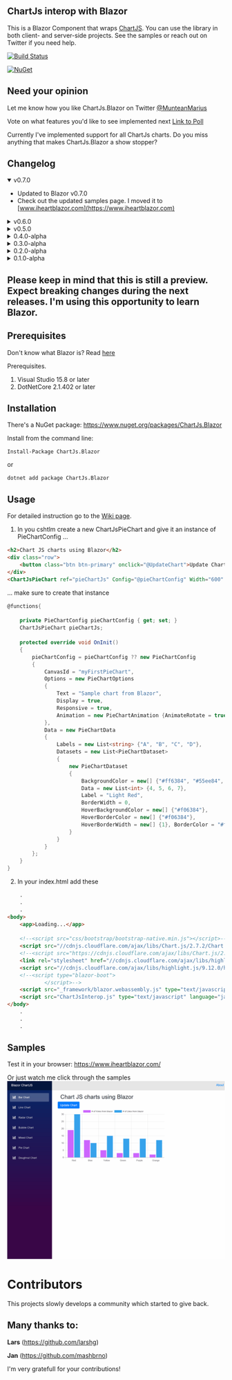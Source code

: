 ## ChartJs interop with Blazor



This is a Blazor Component that wraps [ChartJS](https://github.com/chartjs/Chart.js).
You can use the library in both client- and server-side projects. See the samples or reach out on Twitter if you need help.

[![Build Status](https://dev.azure.com/marius-muntean/ChartJs.Blazor/_apis/build/status/ChartJs.Blazor-SamplesSite)](https://dev.azure.com/marius-muntean/ChartJs.Blazor/_build/latest?definitionId=4)



[![NuGet](https://img.shields.io/badge/ChartJs.Blazor-Latest-brightgreen.svg?style=popout)](https://www.nuget.org/packages/ChartJs.Blazor)



## Need your opinion

Let me know how you like ChartJs.Blazor on Twitter [@MunteanMarius](https://twitter.com/@MunteanMarius )

Vote on what features you'd like to see implemented next
[Link to Poll](https://linkto.run/p/CTWCSM51)

Currently I've implemented support for all ChartJs charts. Do you miss anything that makes ChartJs.Blazor a show stopper?

## Changelog
<details open="open">
<summary>v0.7.0</summary>

* Updated to Blazor v0.7.0
* Check out the updated samples page. I moved it to [www.iheartblazor.com](https://www.iheartblazor.com)

</details>

<details>
<summary>v0.6.0</summary>

* Extended the support for Legent Item click and hover evnt handler.
* Check out the updated samples page. You can now interact with the chart dataset.

</details>

<details><summary>v0.5.0</summary>

* Added support for Chart Legends with custom Js functions for handling onClick, onHover events for Legend Items.
* Check out the updated samples page. You can now interact with the chart dataset.

</details>

<details ><summary>0.4.0-alpha</summary>

* Simplified some behind-the-scenes code
* Added support for Scatter Chart
* Improved the samples and updated the gif
</details>

<details><summary>0.3.0-alpha</summary>

* Updated object model that exposes even more features of ChartJs
* Added support for Polar Area Chart
</details>

<details><summary>0.2.0-alpha</summary>

* Updated object model that exposes more features of ChartJs
</details>

<details><summary>0.1.0-alpha</summary>

* Initial release. 
* Support for almost all charts from ChartJs, including: LineChart, BarChart, RadarCart, Doughnut- and Pie-Chart, BubbleChart, MixedChart
</details>

## Please keep in mind that this is still a preview. Expect breaking changes during the next releases. I'm using this opportunity to learn Blazor.

## Prerequisites

Don't know what Blazor is? Read [here](https://github.com/aspnet/Blazor)

Prerequisites.

1. Visual Studio 15.8 or later
2. DotNetCore 2.1.402 or later


## Installation 

There's a NuGet package: https://www.nuget.org/packages/ChartJs.Blazor

Install from the command line:

```
Install-Package ChartJs.Blazor
```
or 
```
dotnet add package ChartJs.Blazor
```

## Usage

For detailed instruction go to the [Wiki page](https://github.com/mariusmuntean/ChartJs.Blazor/wiki). 

1. In you cshtlm create a new ChartJsPieChart and give it an instance of PieChartConfig ...

```html
<h2>Chart JS charts using Blazor</h2>
<div class="row">
    <button class="btn btn-primary" onclick="@UpdateChart">Update Chart </button>
</div>
<ChartJsPieChart ref="pieChartJs" Config="@pieChartConfig" Width="600" Height="300"/>
```

... make sure to create that instance
```csharp
@functions{

    private PieChartConfig pieChartConfig { get; set; }
    ChartJsPieChart pieChartJs;

    protected override void OnInit()
    {
        pieChartConfig = pieChartConfig ?? new PieChartConfig
        {
            CanvasId = "myFirstPieChart",
            Options = new PieChartOptions
            {
                Text = "Sample chart from Blazor",
                Display = true,
                Responsive = true,
                Animation = new PieChartAnimation {AnimateRotate = true, AnimateScale = true}
            },
            Data = new PieChartData
            {
                Labels = new List<string> {"A", "B", "C", "D"},
                Datasets = new List<PieChartDataset>
                {
                    new PieChartDataset
                    {
                        BackgroundColor = new[] {"#ff6384", "#55ee84", "#4463ff", "#efefef"},
                        Data = new List<int> {4, 5, 6, 7},
                        Label = "Light Red",
                        BorderWidth = 0,
                        HoverBackgroundColor = new[] {"#f06384"},
                        HoverBorderColor = new[] {"#f06384"},
                        HoverBorderWidth = new[] {1}, BorderColor = "#ffffff",
                    }
                }
            }
        };
    }
}
```

2. In your index.html add these

```html
    .
    .
    .
<body>
    <app>Loading...</app>

    <!--<script src="css/bootstrap/bootstrap-native.min.js"></script>-->
    <script src="//cdnjs.cloudflare.com/ajax/libs/Chart.js/2.7.2/Chart.min.js"></script>
    <!--<script src="https://cdnjs.cloudflare.com/ajax/libs/Chart.js/2.5.0/Chart.bundle.min.js"></script>-->
    <link rel="stylesheet" href="//cdnjs.cloudflare.com/ajax/libs/highlight.js/9.12.0/styles/default.min.css">
    <script src="//cdnjs.cloudflare.com/ajax/libs/highlight.js/9.12.0/highlight.min.js"></script>
    <!--<script type="blazor-boot">
            </script>-->
    <script src="_framework/blazor.webassembly.js" type="text/javascript" language="javascript"></script>
    <script src="ChartJsInterop.js" type="text/javascript" language="javascript"></script>
</body>
    .
    .
    .
```


## Samples

Test it in your browser: https://www.iheartblazor.com/


Or just watch me click through the samples
![Charts](samples/ChartJs.Blazor.gif)



# Contributors
This projects slowly develops a community which started to give back.
## Many thanks to: #
 **Lars** (https://github.com/larshg)
 
 **Jan** (https://github.com/mashbrno)

 I'm very gratefull for your contributions!